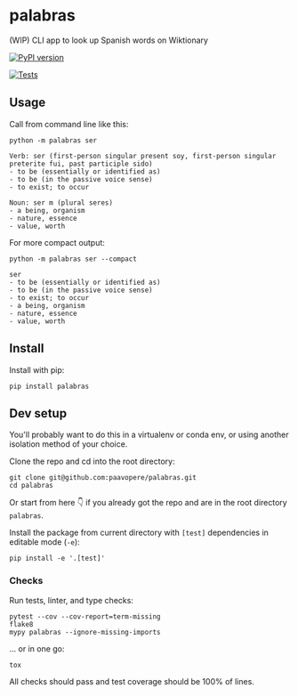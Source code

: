 # palabras
(WIP) CLI app to look up Spanish words on Wiktionary

[![PyPI version](https://badge.fury.io/py/palabras.svg)](https://badge.fury.io/py/palabras)

[![Tests](https://github.com/paavopere/palabras/actions/workflows/tests.yml/badge.svg)](https://github.com/paavopere/palabras/actions/workflows/tests.yml)

## Usage

Call from command line like this:

```
python -m palabras ser
```

```
Verb: ser (first-person singular present soy, first-person singular preterite fui, past participle sido)
- to be (essentially or identified as)
- to be (in the passive voice sense)
- to exist; to occur

Noun: ser m (plural seres)
- a being, organism
- nature, essence
- value, worth
```

For more compact output:

```
python -m palabras ser --compact
```

```
ser
- to be (essentially or identified as)
- to be (in the passive voice sense)
- to exist; to occur
- a being, organism
- nature, essence
- value, worth
```

## Install

Install with pip:

```
pip install palabras
```

## Dev setup

You'll probably want to do this in a virtualenv or conda env, or using another isolation method of your choice.

Clone the repo and cd into the root directory:

```
git clone git@github.com:paavopere/palabras.git
cd palabras
```

Or start from here 👇 if you already got the repo and are in the root directory `palabras`.

Install the package from current directory with `[test]` dependencies in editable mode (`-e`):

```
pip install -e '.[test]'
```

### Checks

Run tests, linter, and type checks:

```
pytest --cov --cov-report=term-missing
flake8
mypy palabras --ignore-missing-imports
```

... or in one go:

```
tox
```

All checks should pass and test coverage should be 100% of lines.
